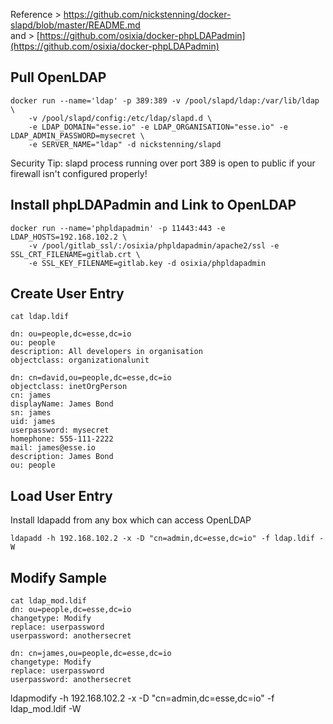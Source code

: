 Reference > https://github.com/nickstenning/docker-slapd/blob/master/README.md	
      and > [https://github.com/osixia/docker-phpLDAPadmin](https://github.com/osixia/docker-phpLDAPadmin) 

## Pull OpenLDAP

	docker run --name='ldap' -p 389:389 -v /pool/slapd/ldap:/var/lib/ldap \
		-v /pool/slapd/config:/etc/ldap/slapd.d \
		-e LDAP_DOMAIN="esse.io" -e LDAP_ORGANISATION="esse.io" -e LDAP_ADMIN_PASSWORD=mysecret \
		-e SERVER_NAME="ldap" -d nickstenning/slapd

Security Tip: slapd process running over port 389 is open to public if your firewall isn't configured properly!

## Install phpLDAPadmin and Link to OpenLDAP

	docker run --name='phpldapadmin' -p 11443:443 -e LDAP_HOSTS=192.168.102.2 \
		-v /pool/gitlab_ssl/:/osixia/phpldapadmin/apache2/ssl -e SSL_CRT_FILENAME=gitlab.crt \
		-e SSL_KEY_FILENAME=gitlab.key -d osixia/phpldapadmin

## Create User Entry
	cat ldap.ldif 	

	dn: ou=people,dc=esse,dc=io
	ou: people
	description: All developers in organisation
	objectclass: organizationalunit
	
	dn: cn=david,ou=people,dc=esse,dc=io
	objectclass: inetOrgPerson
	cn: james
	displayName: James Bond
	sn: james
	uid: james
	userpassword: mysecret
	homephone: 555-111-2222
	mail: james@esse.io
	description: James Bond
	ou: people

## Load User Entry
Install ldapadd from any box which can access OpenLDAP

	ldapadd -h 192.168.102.2 -x -D "cn=admin,dc=esse,dc=io" -f ldap.ldif -W

## Modify Sample	

	cat ldap_mod.ldif
	dn: ou=people,dc=esse,dc=io
	changetype: Modify
	replace: userpassword
	userpassword: anothersecret
	
	dn: cn=james,ou=people,dc=esse,dc=io
	changetype: Modify
	replace: userpassword
	userpassword: anothersecret

ldapmodify -h 192.168.102.2 -x -D "cn=admin,dc=esse,dc=io" -f ldap_mod.ldif -W

